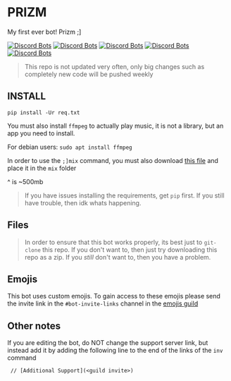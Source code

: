 # PRIZM
My first ever bot! Prizm ;]

[![Discord Bots](https://discordbots.org/api/widget/status/555862187403378699.svg)](https://discordbots.org/bot/555862187403378699)
[![Discord Bots](https://discordbots.org/api/widget/servers/555862187403378699.svg)](https://discordbots.org/bot/555862187403378699)
[![Discord Bots](https://discordbots.org/api/widget/upvotes/555862187403378699.svg)](https://discordbots.org/bot/555862187403378699)
[![Discord Bots](https://discordbots.org/api/widget/lib/555862187403378699.svg)](https://discordbots.org/bot/555862187403378699)
[![Discord Bots](https://discordbots.org/api/widget/owner/555862187403378699.svg)](https://discordbots.org/bot/555862187403378699)
> This repo is not updated very often, only big changes such as completely new code will be pushed weekly

## INSTALL
`pip install -Ur req.txt`

You must also install `ffmpeg` to actually play music, it is not a library, but an app you need to install.

For debian users: `sudo apt install ffmpeg`

In order to use the `;]mix` command, you must also download [this file](https://mega.nz/#!9fh1iQzC!5d9zt6yKRbAXzgyxNMmoITua09b__zlU751KKOfpRSs)
and place it in the `mix` folder

^ is ~500mb

> If you have issues installing the requirements, get `pip` first.
> If you still have trouble, then idk whats happening.

## Files
> In order to ensure that this bot works properly, its best just to `git-clone` this repo.
If you don't want to, then just try downloading this repo as a zip.
If you *still* don't want to, then you have a problem.

## Emojis
This bot uses custom emojis. To gain access to these emojis please send the invite link in
the `#bot-invite-links` channel in the [emojis guild](https://discord.gg/eYMyfcd)

## Other notes
If you are editing the bot, do NOT change the support server link, but instead add it
by adding the following line to the end of the links of the `inv` command
```
 // [Additional Support](<guild invite>)
```
